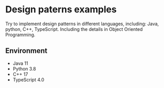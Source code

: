 # Design paterns examples
Try to implement design patterns in different languages, including: Java, python, C++, TypeScript. Including the details in Object Oriented Programming.

## Environment
- Java 11
- Python 3.8
- C++ 17
- TypeScript 4.0